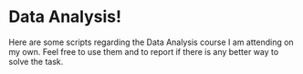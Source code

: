 # Data Analysis!

Here are some scripts regarding the Data Analysis course I am attending on my own. 
Feel free to use them and to report if there is any better way to solve the task.
